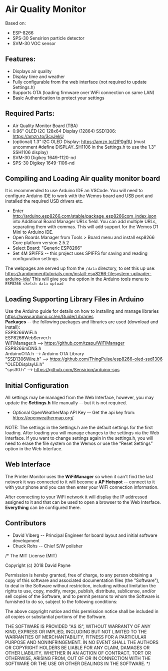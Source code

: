 # Air Quality Monitor 

Based on:
* ESP-8266
* SPS-30 Sensirion particle detector
* SVM-30 VOC sensor

## Features:
* Displays air quality
* Display time and weather
* Fully configurable from the web interface (not required to update Settings.h)
* Supports OTA (loading firmware over WiFi connection on same LAN)
* Basic Authentication to protect your settings

## Required Parts:
* Air Quality Monitor Board (TBA)
* 0.96" OLED I2C 128x64 Display (12864) SSD1306:  https://amzn.to/3cyJekU
* (optional) 1.3" I2C OLED Display: https://amzn.to/2IP0gRU (must uncomment #define DISPLAY_SH1106 in the Settings.h to use the 1.3" SSH1106 display)  
* SVM-30 Digikey 1649-1120-nd
* SPS-30 Digikey 1649-1106-nd

## Compiling and Loading Air quality monitor board
It is recommended to use Arduino IDE an VSCode.  You will need to configure Arduino IDE to work with the Wemos board and USB port and installed the required USB drivers etc.  
* Enter http://arduino.esp8266.com/stable/package_esp8266com_index.json into Additional Board Manager URLs field. You can add multiple URLs, separating them with commas.  This will add support for the Wemos D1 Mini to Arduino IDE.
* Open Boards Manager from Tools > Board menu and install esp8266 Core platform version 2.5.2
* Select Board:  "Generic ESP8266"
* Set 4M SPIFFS -- this project uses SPIFFS for saving and reading configuration settings.

The webpages are served up from the `/data` directory, to set this up use:
https://randomnerdtutorials.com/install-esp8266-filesystem-uploader-arduino-ide/
This will give you the option in the Arduino tools menu to `ESP8266 sketch data upload`

## Loading Supporting Library Files in Arduino
Use the Arduino guide for details on how to installing and manage libraries https://www.arduino.cc/en/Guide/Libraries  
**Packages** -- the following packages and libraries are used (download and install):  
ESP8266WiFi.h  
ESP8266WebServer.h  
WiFiManager.h --> https://github.com/tzapu/WiFiManager  
ESP8266mDNS.h  
ArduinoOTA.h  --> Arduino OTA Library  
"SSD1306Wire.h" --> https://github.com/ThingPulse/esp8266-oled-ssd1306  
"OLEDDisplayUi.h"  
"sps30.h" --> https://github.com/Sensirion/arduino-sps


## Initial Configuration
All settings may be managed from the Web Interface, however, you may update the **Settings.h** file manually -- but it is not required.

* Optional OpenWeatherMap API Key --  Get the api key from: https://openweathermap.org/  

NOTE: The settings in the Settings.h are the default settings for the first loading. After loading you will manage changes to the settings via the Web Interface. If you want to change settings again in the settings.h, you will need to erase the file system on the Wemos or use the “Reset Settings” option in the Web Interface.  

## Web Interface
The Printer Monitor uses the **WiFiManager** so when it can't find the last network it was connected to 
it will become a **AP Hotspot** -- connect to it with your phone and you can then enter your WiFi connection information.

After connecting to your WiFi network it will display the IP addressed assigned to it and that can be 
used to open a browser to the Web Interface.  **Everything** can be configured there.

<!--p align="center">
  <img src="/images/shot_01.png" width="200"/>
  <img src="/images/shot_02.png" width="200"/>
  <img src="/images/shot_03.png" width="200"/>
  <img src="/images/shot_04.png" width="200"/>
</p> -->

## Contributors
* David Viberg -- Principal Engineer for board layout and initial software development
* Chuck Rohs -- Chief S/W polisher

/* The MIT License (MIT)

Copyright (c) 2018 David Payne

Permission is hereby granted, free of charge, to any person obtaining a copy
of this software and associated documentation files (the "Software"), to deal
in the Software without restriction, including without limitation the rights
to use, copy, modify, merge, publish, distribute, sublicense, and/or sell
copies of the Software, and to permit persons to whom the Software is
furnished to do so, subject to the following conditions:

The above copyright notice and this permission notice shall be included in all
copies or substantial portions of the Software.

THE SOFTWARE IS PROVIDED "AS IS", WITHOUT WARRANTY OF ANY KIND, EXPRESS OR
IMPLIED, INCLUDING BUT NOT LIMITED TO THE WARRANTIES OF MERCHANTABILITY,
FITNESS FOR A PARTICULAR PURPOSE AND NONINFRINGEMENT. IN NO EVENT SHALL THE
AUTHORS OR COPYRIGHT HOLDERS BE LIABLE FOR ANY CLAIM, DAMAGES OR OTHER
LIABILITY, WHETHER IN AN ACTION OF CONTRACT, TORT OR OTHERWISE, ARISING FROM,
OUT OF OR IN CONNECTION WITH THE SOFTWARE OR THE USE OR OTHER DEALINGS IN THE
SOFTWARE.
*/
